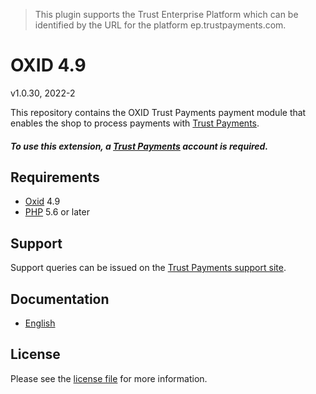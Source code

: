 > This plugin supports the Trust Enterprise Platform which can be identified by the URL for the platform ep.trustpayments.com.

# OXID 4.9

v1.0.30, 2022-2

This repository contains the OXID  Trust Payments payment module that enables the shop to process payments with [Trust Payments](https://www.trustpayments.com/).

##### To use this extension, a [Trust Payments](https://www.trustpayments.com/) account is required.

## Requirements

* [Oxid](https://www.oxid-esales.com/) 4.9
* [PHP](http://php.net/) 5.6 or later

## Support

Support queries can be issued on the [Trust Payments support site](https://www.trustpayments.com/contact-us/).

## Documentation

* [English](https://plugin-documentation.ep.trustpayments.com/TrustPayments/oxid-4.9/1.0.30/docs/en/documentation.html)

## License

Please see the [license file](https://github.com/TrustPayments/oxid-4.9/blob/1.0.30/LICENSE) for more information.